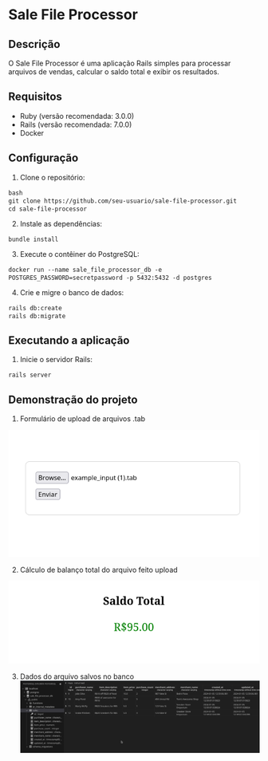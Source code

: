 # Sale File Processor

## Descrição

O Sale File Processor é uma aplicação Rails simples para processar arquivos de vendas, calcular o saldo total e exibir os resultados.

## Requisitos

- Ruby (versão recomendada: 3.0.0)
- Rails (versão recomendada: 7.0.0)
- Docker

## Configuração

1. Clone o repositório:

```
bash
git clone https://github.com/seu-usuario/sale-file-processor.git
cd sale-file-processor
```

2. Instale as dependências:
```
bundle install
```

3. Execute o contêiner do PostgreSQL:
```
docker run --name sale_file_processor_db -e POSTGRES_PASSWORD=secretpassword -p 5432:5432 -d postgres
```

4. Crie e migre o banco de dados:
```
rails db:create
rails db:migrate
```

## Executando a aplicação

1. Inicie o servidor Rails:
```
rails server
```

## Demonstração do projeto

1. Formulário de upload de arquivos .tab

![Alt text](docs/web1.png)

2. Cálculo de balanço total do arquivo feito upload

![Alt text](docs/web2.png)

3. Dados do arquivo salvos no banco
![Alt text](docs/pg.png)